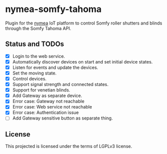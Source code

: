 # nymea-somfy-tahoma

Plugin for the [nymea](https://github.com/nymea/nymea) IoT platform to
control Somfy roller shutters and blinds through the Somfy Tahoma API.

## Status and TODOs

- [x] Login to the web service.
- [x] Automatically discover devices on start and set initial device states.
- [x] Listen for events and update the devices.
- [x] Set the moving state.
- [x] Control devices.
- [x] Support signal strength and connected states.
- [x] Support for venetian blinds.
- [x] Add Gateway as separate device.
- [x] Error case: Gateway not reachable
- [x] Error case: Web service not reachable
- [x] Error case: Authentication issue
- [ ] Add Gateway sensitive button as separate thing.

## License

This projected is licensed under the terms of LGPLv3 license.
